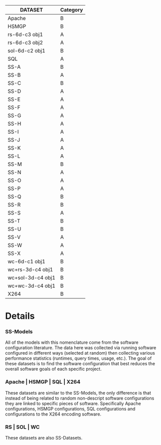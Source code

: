 | DATASET | Category |
| ----------- | ----------- |
| Apache | B |
| HSMGP | B |
| rs-6d-c3 obj1 | A |
| rs-6d-c3 obj2 | A |
| sol-6d-c2 obj1 | B |
| SQL | A | 
| SS-A | B |
| SS-B | A | 
| SS-C | B | 
| SS-D | A | 
| SS-E | A | 
| SS-F | A | 
| SS-G | A | 
| SS-H | A | 
| SS-I | A | 
| SS-J | A | 
| SS-K | A | 
| SS-L | A | 
| SS-M | B | 
| SS-N | A | 
| SS-O | A | 
| SS-P | A | 
| SS-Q | B | 
| SS-R | B | 
| SS-S | A | 
| SS-T | B | 
| SS-U | B | 
| SS-V | A | 
| SS-W | A | 
| SS-X | A | 
| wc-6d-c1 obj1 | B | 
| wc+rs-3d-c4 obj1 | B | 
| wc+sol-3d-c4 obj1 | B | 
| wc+wc-3d-c4 obj1 | B | 
| X264 | B | 

# Details

### SS-Models

All of the models with this nomenclature come from the software configuration literature. The data here was collected via running software configured in different ways (selected at random) then collecting various performance statistics (runtimes, query times, usage, etc.). The goal of these datasets is to find the software configuration that best reduces the overall software goals of each specific project.


### Apache | HSMGP | SQL | X264 

These datasets are similar to the SS-Models, the only difference is that instead of being related to random non-descript software configurations they are linked to specific pieces of software. Specifically Apache configurations, HSMGP configurations, SQL configurations and configurations to the X264 encoding software.

### RS | SOL | WC 

These datasets are also SS-Datasets. 
